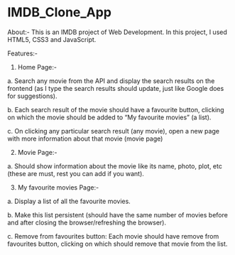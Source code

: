 # IMDB_Clone_App

About:-
This is an IMDB project of Web Development.
In this project, I used HTML5, CSS3 and JavaScript.

Features:-

1. Home Page:-

a. Search any movie from the API and display the search results on the frontend (as I type the search results should update, just like Google does for suggestions).

b. Each search result of the movie should have a favourite button, clicking on which the movie should be added to “My favourite movies” (a list).

c. On clicking any particular search result (any movie), open a new page with more information about that movie (movie page)


2. Movie Page:-

a. Should show information about the movie like its name, photo, plot, etc (these are must, rest you can add if you want).


3. My favourite movies Page:-

a. Display a list of all the favourite movies.

b. Make this list persistent (should have the same number of movies before and after closing the browser/refreshing the browser).

c. Remove from favourites button: Each movie should have remove from favourites button, clicking on which should remove that movie from the list.

